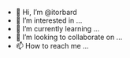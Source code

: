 - 👋 Hi, I’m @itorbard
- 👀 I’m interested in ...
- 🌱 I’m currently learning ...
- 💞️ I’m looking to collaborate on ...
- 📫 How to reach me ...

<!---
itorbard/itorbard is a ✨ special ✨ repository because its `README.md` (this file) appears on your GitHub profile.
You can click the Preview link to take a look at your changes.
--->
